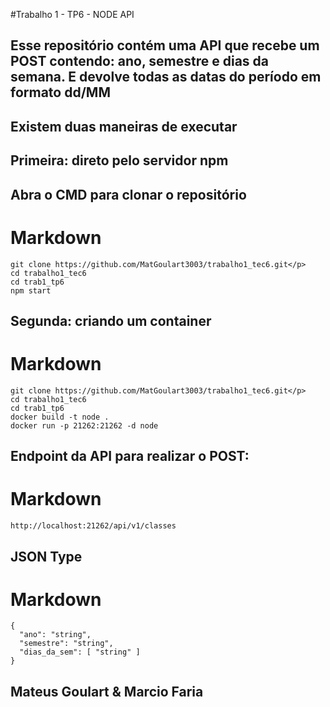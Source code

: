 #Trabalho 1 - TP6 - NODE API
## Esse repositório contém uma API que recebe um POST contendo: ano, semestre e dias da semana. E devolve todas as datas do período em formato dd/MM

## Existem duas maneiras de executar

## Primeira: direto pelo servidor npm

## Abra o CMD para clonar o repositório

# Markdown
```
git clone https://github.com/MatGoulart3003/trabalho1_tec6.git</p>
cd trabalho1_tec6
cd trab1_tp6
npm start
```

## Segunda: criando um container

# Markdown
```
git clone https://github.com/MatGoulart3003/trabalho1_tec6.git</p>
cd trabalho1_tec6
cd trab1_tp6
docker build -t node .
docker run -p 21262:21262 -d node

```

## Endpoint da API para realizar o POST:
# Markdown
```
http://localhost:21262/api/v1/classes
```
## JSON Type
# Markdown
```
{
  "ano": "string",
  "semestre": "string",
  "dias_da_sem": [ "string" ]
}
```


## Mateus Goulart & Marcio Faria













